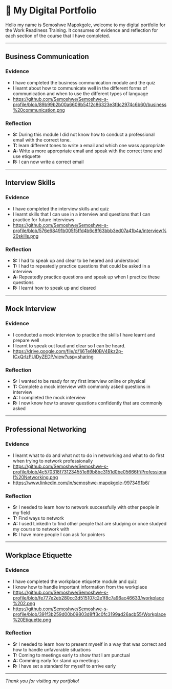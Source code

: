 # 👤 My Digital Portfolio

Hello my name is Semoshwe Mapokgole, welcome to my digital portfolio for the Work Readiness Training. It consumes of evidence and reflection for each section of the course that I have completed. 

---

##  Business Communication
### Evidence

- I have completed the business communication module and the quiz
- I learnt about how to communicate well in the different forms of communication and when to use the different types of language
- https://github.com/Semoshwe/Semoshwe-s-profile/blob/89b99b2b00a6609b5412c86323e3fdc2974c6b60/business%20communication.png 

### Reflection
- **S:** During this module I did not know how to conduct a professional email with the correct tone.
- **T:** learn different tones to write a email and which one wass appropriate  
- **A:** Write a more appropriate email and speak with the correct tone and use etiquette
- **R:** I can now write a correct email

---

## Interview Skills
### Evidence
- I have completed the interview skills and quiz
- I learnt skills that I can use in a interview and questions that I can practice for future interviews
- https://github.com/Semoshwe/Semoshwe-s-profile/blob/576e68491b005f5ffd4b6c8f63bbb3ed07a41b4a/interview%20skills.png
  
### Reflection
- **S:** I had to speak up and clear to be heared and understood 
- **T:** I had to repeatedly practice questions that could be asked in a interview 
- **A:** Repeatedly practice questions and speak up when I practice these questions 
- **R:** I learnt how to speak up and cleared
---

## Mock Interview 
### Evidence
- I conducted a mock interview to practice the skills I have learnt and prepare well 
- I learnt to speak out loud and clear so I can be heard.
- https://drive.google.com/file/d/1j6Te6N0BV4Bkz2p-ICxQrlzPUiDyZEDP/view?usp=sharing 

### Reflection
- **S:** I wanted to be ready for my first interview online or physical 
- **T:** Complete a mock interview with commonly asked questions in interview 
- **A:** I completed the mock interview
- **R:** I now know how to answer questions confidently that are commonly asked
---

## Professional Networking
### Evidence
- I learnt what to do and what not to do in networking and what to do first when trying to network professionally
- https://github.com/Semoshwe/Semoshwe-s-profile/blob/4c570318f731234551e89b8bc3151d0be05666ff/Professional%20Networking.png
- https://www.linkedin.com/in/semoshwe-mapokgole-9973491b6/

### Reflection
- **S:** I needed to learn how to network successfully with other people in my field  
- **T:** Find ways to network
- **A:** I used LinkedIn to find other people that are studying or once studyed my course to network with  
- **R:** I have more people I can ask for pointers 
---

## Workplace Etiquette
### Evidence
- I have completed the workplace etiquette module and quiz
- I know how to handle important information from the workplace
- https://github.com/Semoshwe/Semoshwe-s-profile/blob/fe777e2eb280cc3d515107c2e1f8c7a96ac46633/workplace%202.png
- https://github.com/Semoshwe/Semoshwe-s-profile/blob/391f3b259d00b09803d8ff3c0fc3199ad26acb55/Workplace%20Etiquette.png
  

### Reflection
- **S:** I needed to learn how to present myself in a way that was correct and how to handle unfavorable situations 
- **T:** Coming to meetings early to show that I am punctual 
- **A:** Comming early for stand up meetings  
- **R:** I have set a standard for myself to arrive early  

---


_Thank you for visiting my portfolio!_
